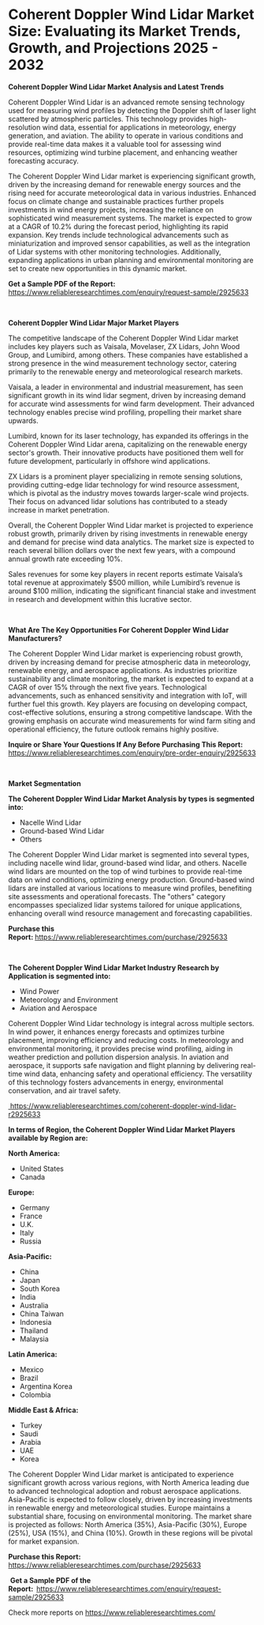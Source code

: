 <p><h1>Coherent Doppler Wind Lidar Market Size: Evaluating its Market Trends, Growth, and Projections 2025 - 2032</h1></p><p><strong>Coherent Doppler Wind Lidar Market Analysis and Latest Trends</strong></p>
<p><p>Coherent Doppler Wind Lidar is an advanced remote sensing technology used for measuring wind profiles by detecting the Doppler shift of laser light scattered by atmospheric particles. This technology provides high-resolution wind data, essential for applications in meteorology, energy generation, and aviation. The ability to operate in various conditions and provide real-time data makes it a valuable tool for assessing wind resources, optimizing wind turbine placement, and enhancing weather forecasting accuracy.</p><p>The Coherent Doppler Wind Lidar market is experiencing significant growth, driven by the increasing demand for renewable energy sources and the rising need for accurate meteorological data in various industries. Enhanced focus on climate change and sustainable practices further propels investments in wind energy projects, increasing the reliance on sophisticated wind measurement systems. The market is expected to grow at a CAGR of 10.2% during the forecast period, highlighting its rapid expansion. Key trends include technological advancements such as miniaturization and improved sensor capabilities, as well as the integration of Lidar systems with other monitoring technologies. Additionally, expanding applications in urban planning and environmental monitoring are set to create new opportunities in this dynamic market.</p></p>
<p><strong>Get a Sample PDF of the Report:&nbsp;</strong> <a href="https://www.reliableresearchtimes.com/enquiry/request-sample/2925633?utm_campaign=3187&utm_medium=2&utm_source=Github&utm_content=ia&utm_term=12032025&utm_id=coherent-doppler-wind-lidar">https://www.reliableresearchtimes.com/enquiry/request-sample/2925633</a></p>
<p>&nbsp;</p>
<p><strong>Coherent Doppler Wind Lidar Major Market Players</strong></p>
<p><p>The competitive landscape of the Coherent Doppler Wind Lidar market includes key players such as Vaisala, Movelaser, ZX Lidars, John Wood Group, and Lumibird, among others. These companies have established a strong presence in the wind measurement technology sector, catering primarily to the renewable energy and meteorological research markets.</p><p>Vaisala, a leader in environmental and industrial measurement, has seen significant growth in its wind lidar segment, driven by increasing demand for accurate wind assessments for wind farm development. Their advanced technology enables precise wind profiling, propelling their market share upwards.</p><p>Lumibird, known for its laser technology, has expanded its offerings in the Coherent Doppler Wind Lidar arena, capitalizing on the renewable energy sector's growth. Their innovative products have positioned them well for future development, particularly in offshore wind applications.</p><p>ZX Lidars is a prominent player specializing in remote sensing solutions, providing cutting-edge lidar technology for wind resource assessment, which is pivotal as the industry moves towards larger-scale wind projects. Their focus on advanced lidar solutions has contributed to a steady increase in market penetration.</p><p>Overall, the Coherent Doppler Wind Lidar market is projected to experience robust growth, primarily driven by rising investments in renewable energy and demand for precise wind data analytics. The market size is expected to reach several billion dollars over the next few years, with a compound annual growth rate exceeding 10%.</p><p>Sales revenues for some key players in recent reports estimate Vaisala’s total revenue at approximately $500 million, while Lumibird’s revenue is around $100 million, indicating the significant financial stake and investment in research and development within this lucrative sector.</p></p>
<p>&nbsp;</p>
<p><strong>What Are The Key Opportunities For Coherent Doppler Wind Lidar Manufacturers?</strong></p>
<p><p>The Coherent Doppler Wind Lidar market is experiencing robust growth, driven by increasing demand for precise atmospheric data in meteorology, renewable energy, and aerospace applications. As industries prioritize sustainability and climate monitoring, the market is expected to expand at a CAGR of over 15% through the next five years. Technological advancements, such as enhanced sensitivity and integration with IoT, will further fuel this growth. Key players are focusing on developing compact, cost-effective solutions, ensuring a strong competitive landscape. With the growing emphasis on accurate wind measurements for wind farm siting and operational efficiency, the future outlook remains highly positive.</p></p>
<p><strong>Inquire or Share Your Questions If Any Before Purchasing This Report:</strong> <a href="https://www.reliableresearchtimes.com/enquiry/pre-order-enquiry/2925633?utm_campaign=3187&utm_medium=2&utm_source=Github&utm_content=ia&utm_term=12032025&utm_id=coherent-doppler-wind-lidar">https://www.reliableresearchtimes.com/enquiry/pre-order-enquiry/2925633</a></p>
<p>&nbsp;</p>
<p><strong>Market Segmentation</strong></p>
<p><strong>The Coherent Doppler Wind Lidar Market Analysis by types is segmented into:</strong></p>
<p><ul><li>Nacelle Wind Lidar</li><li>Ground-based Wind Lidar</li><li>Others</li></ul></p>
<p><p>The Coherent Doppler Wind Lidar market is segmented into several types, including nacelle wind lidar, ground-based wind lidar, and others. Nacelle wind lidars are mounted on the top of wind turbines to provide real-time data on wind conditions, optimizing energy production. Ground-based wind lidars are installed at various locations to measure wind profiles, benefiting site assessments and operational forecasts. The "others" category encompasses specialized lidar systems tailored for unique applications, enhancing overall wind resource management and forecasting capabilities.</p></p>
<p><strong>Purchase this Report:&nbsp;</strong><a href="https://www.reliableresearchtimes.com/purchase/2925633?utm_campaign=3187&utm_medium=2&utm_source=Github&utm_content=ia&utm_term=12032025&utm_id=coherent-doppler-wind-lidar">https://www.reliableresearchtimes.com/purchase/2925633</a></p>
<p>&nbsp;</p>
<p><strong>The Coherent Doppler Wind Lidar Market Industry Research by Application is segmented into:</strong></p>
<p><ul><li>Wind Power</li><li>Meteorology and Environment</li><li>Aviation and Aerospace</li></ul></p>
<p><p>Coherent Doppler Wind Lidar technology is integral across multiple sectors. In wind power, it enhances energy forecasts and optimizes turbine placement, improving efficiency and reducing costs. In meteorology and environmental monitoring, it provides precise wind profiling, aiding in weather prediction and pollution dispersion analysis. In aviation and aerospace, it supports safe navigation and flight planning by delivering real-time wind data, enhancing safety and operational efficiency. The versatility of this technology fosters advancements in energy, environmental conservation, and air travel safety.</p></p>
<p><a href="https://www.reliableresearchtimes.com/coherent-doppler-wind-lidar-r2925633?utm_campaign=3187&utm_medium=2&utm_source=Github&utm_content=ia&utm_term=12032025&utm_id=coherent-doppler-wind-lidar">&nbsp;https://www.reliableresearchtimes.com/coherent-doppler-wind-lidar-r2925633</a></p>
<p><strong>In terms of Region, the Coherent Doppler Wind Lidar Market Players available by Region are:</strong></p>
<p>
    <p> <strong> North America: </strong>
        <ul>
            <li>United States</li>
            <li>Canada</li>
        </ul>
        </p> 
    <p> <strong> Europe: </strong>
        <ul>
            <li>Germany</li>
            <li>France</li>
            <li>U.K.</li>
            <li>Italy</li>
            <li>Russia</li>
        </ul>
        </p> 
    <p> <strong> Asia-Pacific: </strong>
        <ul>
            <li>China</li>
            <li>Japan</li>
            <li>South Korea</li>
            <li>India</li>
            <li>Australia</li>
            <li>China Taiwan</li>
            <li>Indonesia</li>
            <li>Thailand</li>
            <li>Malaysia</li>
        </ul>
        </p> 
    <p> <strong> Latin America: </strong>
        <ul>
            <li>Mexico</li>
            <li>Brazil</li>
            <li>Argentina Korea</li>
            <li>Colombia</li>
        </ul>
        </p> 
    <p> <strong> Middle East & Africa: </strong>
        <ul>
            <li>Turkey</li>
            <li>Saudi</li>
            <li>Arabia</li>
            <li>UAE</li>
            <li>Korea</li>
        </ul>
    </p>
    </p>
<p><p>The Coherent Doppler Wind Lidar market is anticipated to experience significant growth across various regions, with North America leading due to advanced technological adoption and robust aerospace applications. Asia-Pacific is expected to follow closely, driven by increasing investments in renewable energy and meteorological studies. Europe maintains a substantial share, focusing on environmental monitoring. The market share is projected as follows: North America (35%), Asia-Pacific (30%), Europe (25%), USA (15%), and China (10%). Growth in these regions will be pivotal for market expansion.</p></p>
<p><strong>Purchase this Report: </strong><a href="https://www.reliableresearchtimes.com/purchase/2925633?utm_campaign=3187&utm_medium=2&utm_source=Github&utm_content=ia&utm_term=12032025&utm_id=coherent-doppler-wind-lidar">https://www.reliableresearchtimes.com/purchase/2925633</a></p>
<p>&nbsp;<strong>Get a Sample PDF of the Report:&nbsp;&nbsp;</strong><a href="https://www.reliableresearchtimes.com/enquiry/request-sample/2925633?utm_campaign=3187&utm_medium=2&utm_source=Github&utm_content=ia&utm_term=12032025&utm_id=coherent-doppler-wind-lidar">https://www.reliableresearchtimes.com/enquiry/request-sample/2925633</a></p>
<p><strong></strong></p>
<p>Check more reports on <a href="https://www.reliableresearchtimes.com/?utm_campaign=3187&utm_medium=2&utm_source=Github&utm_content=ia&utm_term=12032025&utm_id=coherent-doppler-wind-lidar">https://www.reliableresearchtimes.com/</a></p>